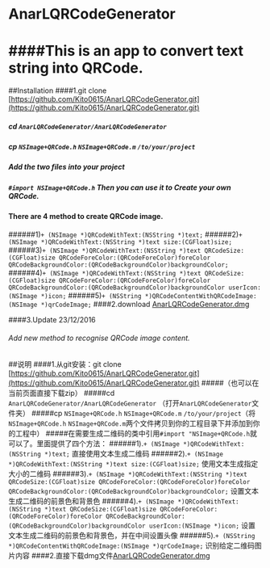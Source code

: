# AnarLQRCodeGenerator

####This is an app to convert text string into QRCode.
===================
##Installation
####1.git clone [https://github.com/Kito0615/AnarLQRCodeGenerator.git](https://github.com/Kito0615/AnarLQRCodeGenerator.git)
##### cd `AnarLQRCodeGenerator/AnarLQRCodeGenerator`
##### cp `NSImage+QRCode.h` `NSImage+QRCode.m` `/to/your/project`
##### Add the two files into your project
##### `#import NSImage+QRCode.h` Then you can use it to Create your own QRCode.
#### There are 4 method to create QRCode image.
######1)`+ (NSImage *)QRCodeWithText:(NSString *)text;`
######2)`+ (NSImage *)QRCodeWithText:(NSString *)text size:(CGFloat)size;`
######3)`+ (NSImage *)QRCodeWithText:(NSString *)text QRCodeSize:(CGFloat)size QRCodeForeColor:(QRCodeForeColor)foreColor QRCodeBackgroundColor:(QRCodeBackgroundColor)backgroundColor;`
######4)`+ (NSImage *)QRCodeWithText:(NSString *)text QRCodeSize:(CGFloat)size QRCodeForeColor:(QRCodeForeColor)foreColor QRCodeBackgroundColor:(QRCodeBackgroundColor)backgroundColor userIcon:(NSImage *)icon;`
######5)`+ (NSString *)QRCodeContentWithQRCodeImage:(NSImage *)qrCodeImage;`
####2.download [AnarLQRCodeGenerator.dmg](https://github.com/Kito0615/AnarLQRCodeGenerator/blob/master/anarlqrcodegenerator.dmg?raw=true)

####3.Update 23/12/2016
###### Add new method to recognise QRCode image content.

##说明
####1.从git安装：git clone [https://github.com/Kito0615/AnarLQRCodeGenerator.git](https://github.com/Kito0615/AnarLQRCodeGenerator.git)
#####（也可以在当前页面直接下载zip）
#####cd `AnarLQRCodeGenerator/AnarLQRCodeGenerator`  （打开`AnarLQRCodeGenerator`文件夹）
#####cp `NSImage+QRCode.h` `NSImage+QRCode.m` `/to/your/project`（将`NSImage+QRCode.h` `NSImage+QRCode.m`两个文件拷贝到你的工程目录下并添加到你的工程中）
#####在需要生成二维码的类中引用`#import "NSImage+QRCode.h`就可以了。里面提供了四个方法：
######1).`+ (NSImage *)QRCodeWithText:(NSString *)text;` 直接使用文本生成二维码
######2).`+ (NSImage *)QRCodeWithText:(NSString *)text size:(CGFloat)size;` 使用文本生成指定大小的二维码
######3).`+ (NSImage *)QRCodeWithText:(NSString *)text QRCodeSize:(CGFloat)size QRCodeForeColor:(QRCodeForeColor)foreColor QRCodeBackgroundColor:(QRCodeBackgroundColor)backgroundColor;` 设置文本生成二维码的前景色和背景色
######4).`+ (NSImage *)QRCodeWithText:(NSString *)text QRCodeSize:(CGFloat)size QRCodeForeColor:(QRCodeForeColor)foreColor QRCodeBackgroundColor:(QRCodeBackgroundColor)backgroundColor userIcon:(NSImage *)icon;` 设置文本生成二维码的前景色和背景色，并在中间设置头像
######5).`+ (NSString *)QRCodeContentWithQRCodeImage:(NSImage *)qrCodeImage;` 识别给定二维码图片内容
####2.直接下载dmg文件[AnarLQRCodeGenerator.dmg](https://github.com/Kito0615/AnarLQRCodeGenerator/blob/master/anarlqrcodegenerator.dmg?raw=true)

